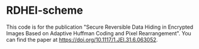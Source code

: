 # RDHEI-scheme
This code is for the publication "Secure Reversible Data Hiding in Encrypted Images Based on Adaptive Huffman Coding and Pixel Rearrangement". You can find the paper at https://doi.org/10.1117/1.JEI.31.6.063052.
